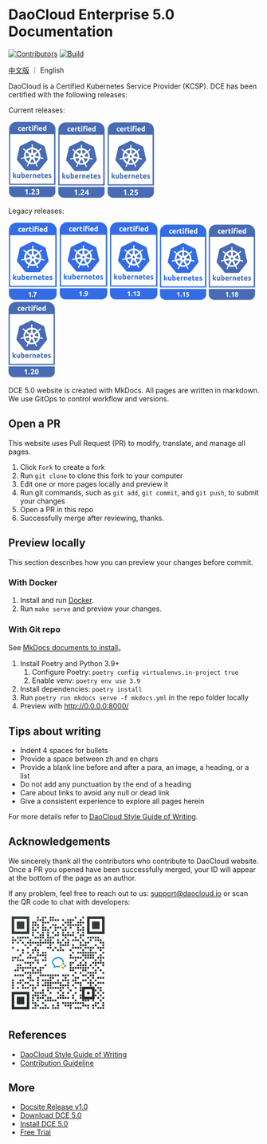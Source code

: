 # DaoCloud Enterprise 5.0 Documentation

[![Contributors](https://img.shields.io/github/contributors/daocloud/daocloud-docs?color=purple)](CONTRIBUTING.md)
[![Build](https://github.com/DaoCloud/DaoCloud-docs/actions/workflows/main.yml/badge.svg?branch=main)](https://github.com/DaoCloud/DaoCloud-docs/actions/workflows/main.yml)

[中文版](README_zh.md) ｜ English

DaoCloud is a Certified Kubernetes Service Provider (KCSP). DCE has been certified with the following releases:

Current releases:

[![1.23](./docs/zh/docs/images/1.23.png)](https://github.com/cncf/k8s-conformance/pull/2072)
[![1.24](./docs/zh/docs/images/1.24.png)](https://github.com/cncf/k8s-conformance/pull/2239)
[![1.25](./docs/zh/docs/images/1.25.png)](https://github.com/cncf/k8s-conformance/pull/2240)

Legacy releases:

[![1.7](./docs/zh/docs/images/1.7.png)](https://github.com/cncf/k8s-conformance/pull/68)
[![1.9](./docs/zh/docs/images/1.9.png)](https://github.com/cncf/k8s-conformance/pull/210)
[![1.13](./docs/zh/docs/images/1.13.png)](https://github.com/cncf/k8s-conformance/pull/418)
[![1.15](./docs/zh/docs/images/1.15.png)](https://github.com/cncf/k8s-conformance/pull/794)
[![1.18](./docs/zh/docs/images/1.18.png)](https://github.com/cncf/k8s-conformance/pull/1144)
[![1.20](./docs/zh/docs/images/1.20.png)](https://github.com/cncf/k8s-conformance/pull/1463)

DCE 5.0 website is created with MkDocs. All pages are written in markdown.
We use GitOps to control workflow and versions.

## Open a PR

This website uses Pull Request (PR) to modify, translate, and manage all pages.

1. Click `Fork` to create a fork
2. Run `git clone` to clone this fork to your computer
3. Edit one or more pages locally and preview it
4. Run git commands, such as `git add`, `git commit`, and `git push`, to submit your changes
5. Open a PR in this repo
6. Successfully merge after reviewing, thanks.

## Preview locally

This section describes how you can preview your changes before commit.

### With Docker

1. Install and run [Docker](https://www.docker.com/).
2. Run `make serve` and preview your changes.

### With Git repo

See [MkDocs documents to install](https://squidfunk.github.io/mkdocs-material/getting-started/)。

1. Install Poetry and Python 3.9+
   1. Configure Poetry: `poetry config virtualenvs.in-project true`
   2. Enable venv: `poetry env use 3.9`
2. Install dependencies: `poetry install`
3. Run `poetry run mkdocs serve -f mkdocs.yml` in the repo folder locally
4. Preview with http://0.0.0.0:8000/

## Tips about writing

- Indent 4 spaces for bullets
- Provide a space between zh and en chars
- Provide a blank line before and after a para, an image, a heading, or a list
- Do not add any punctuation by the end of a heading
- Care about links to avoid any null or dead link
- Give a consistent experience to explore all pages herein

For more details refer to [DaoCloud Style Guide of Writing](./style.md).

## Acknowledgements

We sincerely thank all the contributors who contribute to DaoCloud website.
Once a PR you opened have been successfully merged, your ID will appear at the bottom of the page as an author.

If any problem, feel free to reach out to us: [support@daocloud.io](mailto:support@daocloud.io?subject=FROM_DOCS_README) or scan the QR code to chat with developers:

![wechat](./docs/zh/docs/images/assist.png)

## References

- [DaoCloud Style Guide of Writing](./style.md)
- [Contribution Guideline](./CONTRIBUTING.md)

## More

- [Docsite Release v1.0](docs/README.md)
- [Download DCE 5.0](./docs/zh/docs/download/dce5.md)
- [Install DCE 5.0](./docs/zh/docs/install/intro.md)
- [Free Trial](./docs/zh/docs/dce/license0.md)
